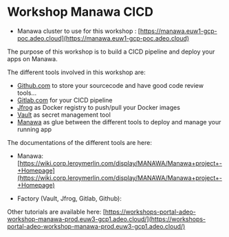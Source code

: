 # Workshop Manawa CICD

<!---
* Workshop your are following       : [https://github.com/adeo/Manawa-workshops.git](https://github.com/adeo/Manawa-workshops.git)
-->
* Manawa cluster to use for this workshop : [https://manawa.euw1-gcp-poc.adeo.cloud](https://manawa.euw1-gcp-poc.adeo.cloud)


The purpose of this workshop is to build a CICD pipeline and deploy your apps on Manawa.


The different tools involved in this workshop are: 

* [Github.com](https://gitlab.com) to store your sourcecode and have good code review tools...
* [Gitlab.com](http://github.com) for your CICD pipeline
* [Jfrog](https://adeo.jfrog.io) as Docker registry to push/pull your Docker images
* [Vault](https://vault.factory.adeo.cloud/ui/) as secret management tool 
* [Manawa](https://manawa.euw1-gcp-poc.adeo.cloud) as glue between the different tools to deploy and manage your running app 


The documentations of the different tools are here: 

* Manawa: 
[https://wiki.corp.leroymerlin.com/display/MANAWA/Manawa+project+-+Homepage](https://wiki.corp.leroymerlin.com/display/MANAWA/Manawa+project+-+Homepage)

* Factory (Vault, Jfrog, Gitlab, Github):



Other tutorials are available here: 
[https://workshops-portal-adeo-workshop-manawa-prod.euw3-gcp1.adeo.cloud/](https://workshops-portal-adeo-workshop-manawa-prod.euw3-gcp1.adeo.cloud/)